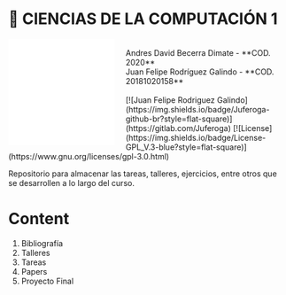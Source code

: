 # 👻  **CIENCIAS DE LA COMPUTACIÓN 1**

<img src="https://raw.githubusercontent.com/Juferoga/arquitectura/main/assets/Escudo_UD_H.svg" align="left" width="192px" height="192px"/>
<img align="left" width="0" height="192px" hspace="10"/>
</br>
Andres David Becerra Dimate  - **COD. 2020** </br>
Juan Felipe Rodríguez Galindo  - **COD. 20181020158**
<br></br>
[![Juan Felipe Rodriguez Galindo](https://img.shields.io/badge/Juferoga-github-br?style=flat-square)](https://gitlab.com/Juferoga)
[![License](https://img.shields.io/badge/License-GPL_V.3-blue?style=flat-square)](https://www.gnu.org/licenses/gpl-3.0.html)


Repositorio para almacenar las tareas, talleres, ejercicios, entre otros que se desarrollen a lo largo del curso.


# Content

1. Bibliografía
2. Talleres
3. Tareas
4. Papers
5. Proyecto Final


